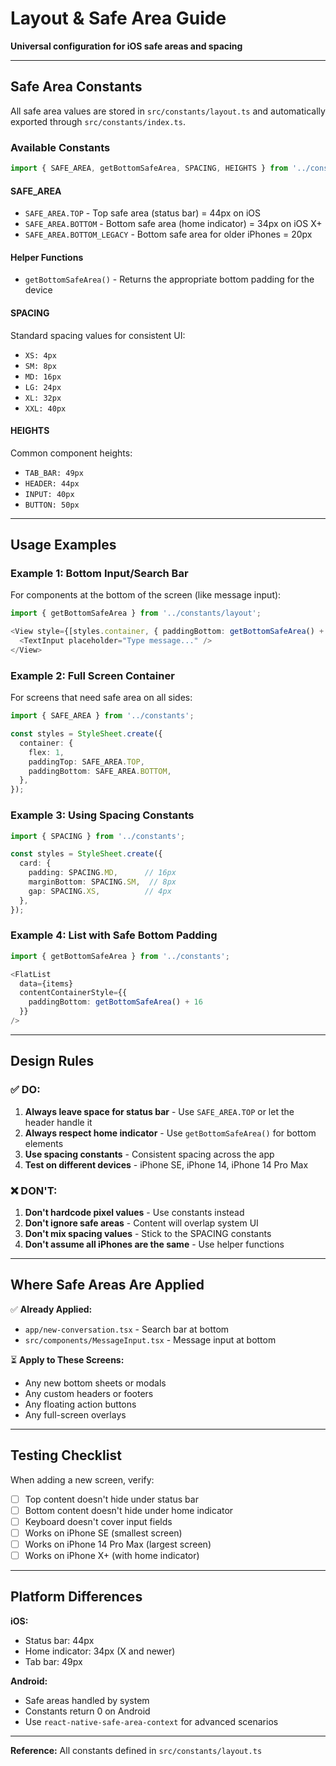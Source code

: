 # Layout & Safe Area Guide

**Universal configuration for iOS safe areas and spacing**

---

## Safe Area Constants

All safe area values are stored in `src/constants/layout.ts` and automatically exported through `src/constants/index.ts`.

### Available Constants

```typescript
import { SAFE_AREA, getBottomSafeArea, SPACING, HEIGHTS } from '../constants';
```

#### SAFE_AREA
- `SAFE_AREA.TOP` - Top safe area (status bar) = 44px on iOS
- `SAFE_AREA.BOTTOM` - Bottom safe area (home indicator) = 34px on iOS X+
- `SAFE_AREA.BOTTOM_LEGACY` - Bottom safe area for older iPhones = 20px

#### Helper Functions
- `getBottomSafeArea()` - Returns the appropriate bottom padding for the device

#### SPACING
Standard spacing values for consistent UI:
- `XS: 4px`
- `SM: 8px`
- `MD: 16px`
- `LG: 24px`
- `XL: 32px`
- `XXL: 40px`

#### HEIGHTS
Common component heights:
- `TAB_BAR: 49px`
- `HEADER: 44px`
- `INPUT: 40px`
- `BUTTON: 50px`

---

## Usage Examples

### Example 1: Bottom Input/Search Bar
For components at the bottom of the screen (like message input):

```typescript
import { getBottomSafeArea } from '../constants/layout';

<View style={[styles.container, { paddingBottom: getBottomSafeArea() + 8 }]}>
  <TextInput placeholder="Type message..." />
</View>
```

### Example 2: Full Screen Container
For screens that need safe area on all sides:

```typescript
import { SAFE_AREA } from '../constants';

const styles = StyleSheet.create({
  container: {
    flex: 1,
    paddingTop: SAFE_AREA.TOP,
    paddingBottom: SAFE_AREA.BOTTOM,
  },
});
```

### Example 3: Using Spacing Constants
```typescript
import { SPACING } from '../constants';

const styles = StyleSheet.create({
  card: {
    padding: SPACING.MD,      // 16px
    marginBottom: SPACING.SM,  // 8px
    gap: SPACING.XS,          // 4px
  },
});
```

### Example 4: List with Safe Bottom Padding
```typescript
import { getBottomSafeArea } from '../constants';

<FlatList
  data={items}
  contentContainerStyle={{
    paddingBottom: getBottomSafeArea() + 16
  }}
/>
```

---

## Design Rules

### ✅ DO:
1. **Always leave space for status bar** - Use `SAFE_AREA.TOP` or let the header handle it
2. **Always respect home indicator** - Use `getBottomSafeArea()` for bottom elements
3. **Use spacing constants** - Consistent spacing across the app
4. **Test on different devices** - iPhone SE, iPhone 14, iPhone 14 Pro Max

### ❌ DON'T:
1. **Don't hardcode pixel values** - Use constants instead
2. **Don't ignore safe areas** - Content will overlap system UI
3. **Don't mix spacing values** - Stick to the SPACING constants
4. **Don't assume all iPhones are the same** - Use helper functions

---

## Where Safe Areas Are Applied

✅ **Already Applied:**
- `app/new-conversation.tsx` - Search bar at bottom
- `src/components/MessageInput.tsx` - Message input at bottom

⏳ **Apply to These Screens:**
- Any new bottom sheets or modals
- Any custom headers or footers
- Any floating action buttons
- Any full-screen overlays

---

## Testing Checklist

When adding a new screen, verify:
- [ ] Top content doesn't hide under status bar
- [ ] Bottom content doesn't hide under home indicator
- [ ] Keyboard doesn't cover input fields
- [ ] Works on iPhone SE (smallest screen)
- [ ] Works on iPhone 14 Pro Max (largest screen)
- [ ] Works on iPhone X+ (with home indicator)

---

## Platform Differences

**iOS:**
- Status bar: 44px
- Home indicator: 34px (X and newer)
- Tab bar: 49px

**Android:**
- Safe areas handled by system
- Constants return 0 on Android
- Use `react-native-safe-area-context` for advanced scenarios

---

**Reference:** All constants defined in `src/constants/layout.ts`

